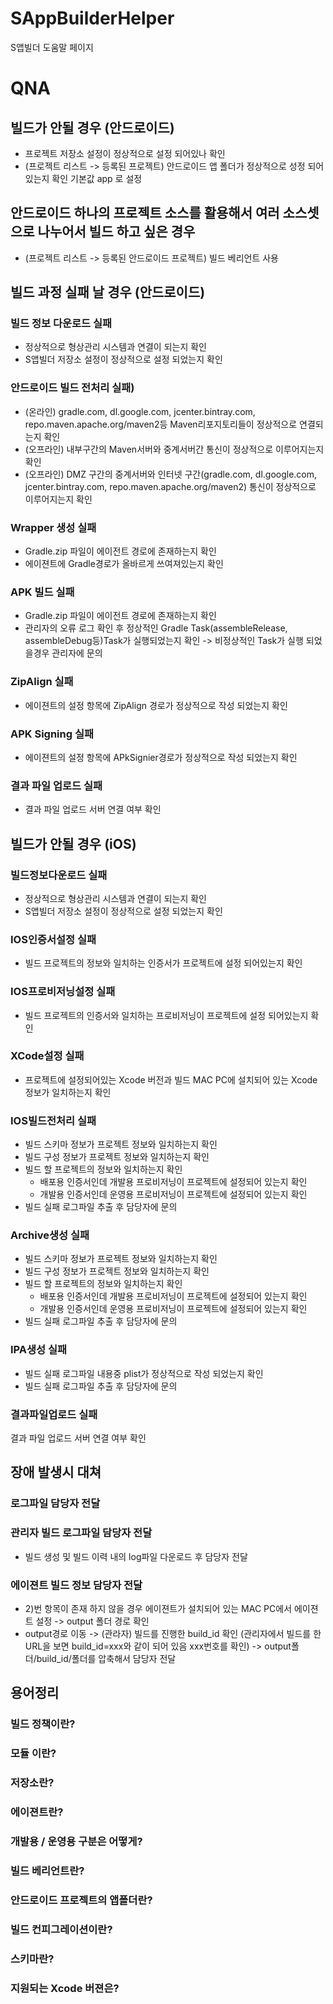 # SAppBuilderHelper
S앱빌더 도움말 페이지 

# QNA


## 빌드가 안될 경우 (안드로이드)
- 프로젝트 저장소 설정이 정상적으로 설정 되어있나 확인
- (프로젝트 리스트 -> 등록된 프로젝트) 안드로이드 앱 폴더가 정상적으로 성정 되어있는지 확인 기본값 app
로 설정

## 안드로이드 하나의 프로젝트 소스를 활용해서 여러 소스셋으로 나누어서 빌드 하고 싶은 경우
- (프로젝트 리스트 -> 등록된 안드로이드 프로젝트) 빌드 베리언트 사용

## 빌드 과정 실패 날 경우 (안드로이드)

### 빌드 정보 다운로드 실패
- 정상적으로 형상관리 시스템과 연결이 되는지 확인
- S앱빌더 저장소 설정이 정상적으로 설정 되었는지 확인

### 안드로이드 빌드 전처리 실패)
- (온라인) gradle.com, dl.google.com, jcenter.bintray.com, repo.maven.apache.org/maven2등 Maven리포지토리들이 정상적으로 연결되는지 확인
- (오프라인) 내부구간의 Maven서버와 중계서버간 통신이 정상적으로 이루어지는지 확인
- (오프라인) DMZ 구간의 중계서버와 인터넷 구간(gradle.com, dl.google.com, jcenter.bintray.com, repo.maven.apache.org/maven2) 통신이 정상적으로 이루어지는지 확인

### Wrapper 생성 실패
- Gradle.zip 파일이 에이전트 경로에 존재하는지 확인
- 에이젼트에 Gradle경로가 올바르게 쓰여져있는지 확인

### APK 빌드 실패
- Gradle.zip 파일이 에이전트 경로에 존재하는지 확인
- 관리자의 오류 로그 확인 후 정상적인 Gradle Task(assembleRelease, assembleDebug등)Task가 실행되었는지 확인 -> 비정상적인 Task가 실행 되었을경우 관리자에 문의

### ZipAlign 실패
- 에이젼트의 설정 항목에 ZipAlign 경로가 정상적으로 작성 되었는지 확인

### APK Signing 실패
- 에이젼트의 설정 항목에 APkSignier경로가 정상적으로 작성 되었는지 확인

### 결과 파일 업로드 실패
- 결과 파일 업로드 서버 연결 여부 확인

## 빌드가 안될 경우 (iOS)
### 빌드정보다운로드 실패
- 정상적으로 형상관리 시스템과 연결이 되는지 확인
- S앱빌더 저장소 설정이 정상적으로 설정 되었는지 확인

### IOS인증서설정 실패
- 빌드 프로젝트의 정보와 일치하는 인증서가 프로젝트에 설정 되어있는지 확인

### IOS프로비저닝설정 실패
- 빌드 프로젝트의 인증서와 일치하는 프로비저닝이 프로젝트에 설정 되어있는지 확인  

### XCode설정 실패
- 프로젝트에 설정되어있는 Xcode 버전과 빌드 MAC PC에 설치되어 있는 Xcode 정보가 일치하는지 확인

### IOS빌드전처리 실패
- 빌드 스키마 정보가 프로젝트 정보와 일치하는지 확인
- 빌드 구성 정보가 프로젝트 정보와 일치하는지 확인
- 빌드 할 프로젝트의 정보와 일치하는지 확인 
   - 배포용 인증서인데 개발용 프로비저닝이 프로젝트에 설정되어 있는지 확인  
   - 개발용 인증서인데 운영용 프로비저닝이 프로젝트에 설정되어 있는지 확인 
- 빌드 실패 로그파일 추출 후 담당자에 문의

### Archive생성 실패
- 빌드 스키마 정보가 프로젝트 정보와 일치하는지 확인
- 빌드 구성 정보가 프로젝트 정보와 일치하는지 확인
- 빌드 할 프로젝트의 정보와 일치하는지 확인 
   - 배포용 인증서인데 개발용 프로비저닝이 프로젝트에 설정되어 있는지 확인  
   - 개발용 인증서인데 운영용 프로비저닝이 프로젝트에 설정되어 있는지 확인 
- 빌드 실패 로그파일 추출 후 담당자에 문의

### IPA생성 실패
- 빌드 실패 로그파일 내용중 plist가 정상적으로 작성 되었는지 확인 
- 빌드 실패 로그파일 추출 후 담당자에 문의

### 결과파일업로드 실패 
 결과 파일 업로드 서버 연결 여부 확인

## 장애 발생시 대쳐
### 로그파일 담당자 전달
### 관리자 빌드 로그파일 담당자 전달
- 빌드 생성 및 빌드 이력 내의 log파일 다운로드 후 담당자 전달

### 에이젼트 빌드 정보 담당자 전달 
- 2)번 항목이 존재 하지 않을 경우 에이젼트가 설치되어 있는 MAC PC에서 에이젼트 설정 -> output 폴더 경로 확인
- output경로 이동 -> (관라자) 빌드를 진행한 build_id 확인 (관리자에서 빌드를 한 URL을 보면 build_id=xxx와 같이 되어 있음 xxx번호를 확인) -> output폴더/build_id/폴더를 압축해서 담당자 전달 


## 용어정리
### 빌드 정책이란?
### 모듈 이란?
### 저장소란?
### 에이젼트란?
### 개발용 / 운영용 구분은 어떻게?
### 빌드 베리언트란?
### 안드로이드 프로젝트의 앱폴더란?
### 빌드 컨피그레이션이란?
### 스키마란? 
### 지원되는 Xcode 버젼은?



